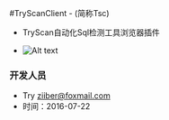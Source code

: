 #TryScanClient - (简称Tsc)
  * TryScan自动化Sql检测工具浏览器插件


* ![Alt text](http://d3.freep.cn/3tb_160722015410g0oo569789.png "Tsc 设置")

### 开发人员
* Try [ziiber@foxmail.com](http://ziiber.me)
* 时间：2016-07-22